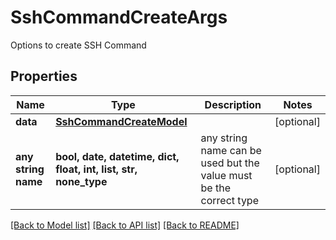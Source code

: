 # SshCommandCreateArgs

Options to create SSH Command

## Properties
Name | Type | Description | Notes
------------ | ------------- | ------------- | -------------
**data** | [**SshCommandCreateModel**](SshCommandCreateModel.md) |  | [optional] 
**any string name** | **bool, date, datetime, dict, float, int, list, str, none_type** | any string name can be used but the value must be the correct type | [optional]

[[Back to Model list]](../README.md#documentation-for-models) [[Back to API list]](../README.md#documentation-for-api-endpoints) [[Back to README]](../README.md)


